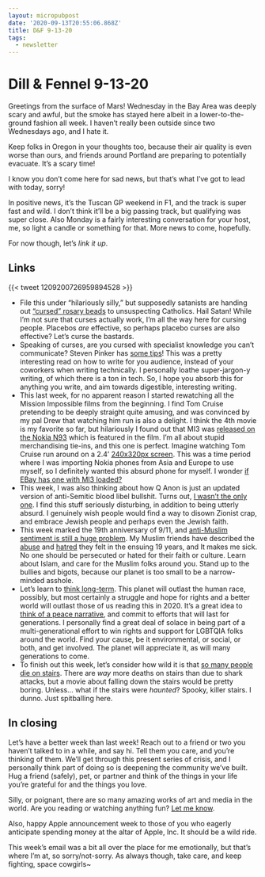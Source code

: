 ```yaml
---
layout: micropubpost
date: '2020-09-13T20:55:06.868Z'
title: D&F 9-13-20
tags:
  - newsletter
---
```


# Dill & Fennel 9-13-20

Greetings from the surface of Mars! Wednesday in the Bay Area was deeply scary and awful, but the smoke has stayed here albeit in a lower-to-the-ground fashion all week. I haven’t really been outside since two Wednesdays ago, and I hate it.

Keep folks in Oregon in your thoughts too, because their air quality is even worse than ours, and friends around Portland are preparing to potentially evacuate. It’s a scary time!

I know you don’t come here for sad news, but that’s what I’ve got to lead with today, sorry!

In positive news, it’s the Tuscan GP weekend in F1, and the track is super fast and wild. I don’t think it’ll be a big passing track, but qualifying was super close. Also Monday is a fairly interesting conversation for your host, me, so light a candle or something for that. More news to come, hopefully.

For now though, let’s _link it up_.

## Links

{{< tweet 1209200726959894528 >}}

- File this under “hilariously silly,” but supposedly satanists are handing out [“cursed” rosary beads](https://www.thesun.co.uk/news/4394932/illuminati-satanists-are-handing-out-of-cursed-rosary-beads-to-unsuspecting-catholics-leaving-them-haunted-by-evil-spirits-warns-chief-exorcist/) to unsuspecting Catholics. Hail Satan! While I’m not sure that curses actually work, I’m all the way here for cursing people. Placebos _are_ effective, so perhaps placebo curses are also effective? Let’s curse the bastards.
- Speaking of curses, are you cursed with specialist knowledge you can’t communicate? Steven Pinker has [some tips](https://fs.blog/2016/03/stephen-pinker-tells-us-why-our-professional-writing-sucks-and-what-to-do/)! This was a pretty interesting read on how to write for you audience, instead of your coworkers when writing technically. I personally loathe super-jargon-y writing, of which there is a ton in tech. So, I hope you absorb this for anything you write, and aim towards digestible, interesting writing. 
- This last week, for no apparent reason I started rewatching all the Mission Impossible films from the beginning. I find Tom Cruise pretending to be deeply straight quite amusing, and was convinced by my pal Drew that watching him run is also a delight. I think the 4th movie is my favorite so far, but hilariously I found out that MI3 was [released on the Nokia N93](https://www.firstpost.com/tech/news-analysis/mission-impossible-3-on-nokia-n93-3549677.html) which is featured in the film. I’m all about stupid merchandising tie-ins, and this one is perfect. Imagine watching Tom Cruise run around on a 2.4’ [240x320px screen](https://www.gsmarena.com/nokia_n93-1551.php). This was a time period where I was importing Nokia phones from Asia and Europe to use myself, so I definitely wanted this absurd phone for myself. I wonder [if EBay has one with MI3 loaded?](https://www.ebay.com/itm/Nokia-N-Series-N93-Silver-Unlocked-Smartphone/143623148929?hash=item21709b5581:g:zTAAAOSwPpZaIEbg)
- This week, I was also thinking about how Q Anon is just an updated version of anti-Semitic blood libel bullshit. Turns out, [I wasn’t the only one](https://www.justsecurity.org/72339/qanon-is-a-nazi-cult-rebranded/). I find this stuff seriously disturbing, in addition to being utterly absurd. I genuinely wish people would find a way to disown Zionist crap, and embrace Jewish people and perhaps even the Jewish faith.
- This week marked the 19th anniversary of 9/11, and [anti-Muslim sentiment is still a huge problem](https://www.opednews.com/articles/American-Muslims-19-years-by-Abdus-Sattar-Ghaza-Activist_Alliances_American-Muslim-Voice_Anti-Muslim-200911-172.html). My Muslim friends have described the [abuse](https://www.theatlantic.com/politics/archive/2012/05/was-there-really-a-post-9-11-backlash-against-muslims/256725/) and [hatred](https://www.pri.org/stories/2016-09-12/data-hate-crimes-against-muslims-increased-after-911) they felt in the ensuing 19 years, and It makes me sick. No one should be persecuted or hated for their faith or culture. Learn about Islam, and care for the Muslim folks around you. Stand up to the bullies and bigots, because our planet is too small to be a narrow-minded asshole.
- Let’s learn to [think long-term](https://blog.longnow.org/02020/07/20/six-ways-to-think-long-term-a-cognitive-toolkit-for-good-ancestors/). This planet will outlast the human race, possibly, but most certainly a struggle and hope for rights and a better world will outlast those of us reading this in 2020. It’s a great idea to [think of a peace narrative](https://charleseisenstein.org/essays/building-a-peace-narrative/), and commit to efforts that will last for generations. I personally find a great deal of solace in being part of a multi-generational effort to win rights and support for LGBTQIA folks around the world. Find your cause, be it environmental, or social, or both, and get involved. The planet will appreciate it, as will many generations to come.
- To finish out this week, let’s consider how wild it is that [so many people die on stairs](http://news.bbc.co.uk/2/hi/health/790609.stm). There are _way_ more deaths on stairs than due to shark attacks, but a movie about falling down the stairs would be pretty boring. Unless... what if the stairs were _haunted_? Spooky, killer stairs. I dunno. Just spitballing here.

## In closing

Let’s have a better week than last week! Reach out to a friend or two you haven’t talked to in a while, and say hi. Tell them you care, and you’re thinking of them. We’ll get through this present series of crisis, and I personally think part of doing so is deepening the community we’ve built. Hug a friend (safely), pet, or partner and think of the things in your life you’re grateful for and the things you love. 

Silly, or poignant, there are so many amazing works of art and media in the world. Are you reading or watching anything fun? [Let me know](mailto:hello@brookshelley.com). 

Also, happy Apple announcement week to those of you who eagerly anticipate spending money at the altar of Apple, Inc. It should be a wild ride.

This week’s email was a bit all over the place for me emotionally, but that’s where I’m at, so sorry/not-sorry. As always though, take care, and keep fighting, space cowgirls~
